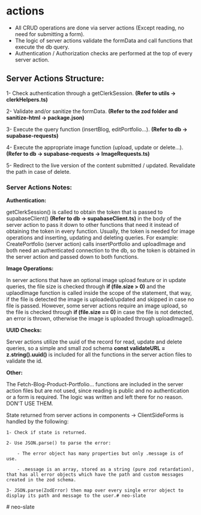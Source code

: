 # actions

- All CRUD operations are done via server actions (Except reading, no need for submitting a form).
- The logic of server actions validate the formData and call functions that execute the db query.
- Authentication / Authorization checks are performed at the top of every server action.

## Server Actions Structure:

1- Check authentication through a getClerkSession. **(Refer to utils -> clerkHelpers.ts)**

2- Validate and/or sanitize the formData. **(Refer to the zod folder and sanitize-html -> package.json)**

3- Execute the query function (insertBlog, editPortfolio...). **(Refer to db -> supabase-requests)**

4- Execute the appropriate image function (upload, update or delete...). **(Refer to db -> supabase-requests -> ImageRequests.ts)**

5- Redirect to the live version of the content submitted / updated. Revalidate the path in case of delete.

### Server Actions Notes:

**Authentication:**

getClerkSession() is called to obtain the token that is passed to supabaseClient() **(Refer to db -> supabaseClient.ts)** in the body of the server action to pass it down to other functions that need it instead of obtaining the token in every function. Usually, the token is needed for image operations and inserting, updating and deleting queries. For example: CreatePortfolio (server action) calls insertPortfolio and uploadImage and both need an authenticated connection to the db, so the token is obtained in the server action and passed down to both functions.

**Image Operations:**

In server actions that have an optional image upload feature or in update queries, the file size is checked through **if (file.size > 0)** and the uplaodImage function is called inside the scope of the statement, that way, if the file is detected the image is uploaded/updated and skipped in case no file is passed. However, some server actions require an image upload, so the file is checked through **if (file.size == 0)** in case the file is not detected, an error is thrown, otherwise the image is uploaded through uploadImage().

**UUID Checks:**

Server actions utilize the uuid of the record for read, update and delete queries, so a simple and small zod schema **const validateURL = z.string().uuid()** is included for all the functions in the server action files to validate the id.

**Other:**

The Fetch-Blog-Product-Portfolio... functions are included in the server action files but are not used, since reading is public and no authentication or a form is required. The logic was written and left there for no reason. DON'T USE THEM.

State returned from server actions in components -> ClientSideForms is handled by the following:

    1- Check if state is returned.

    2- Use JSON.parse() to parse the error:

        - The error object has many properties but only .message is of use.

        - .message is an array, stored as a string (pure zod retardation), that has all error objects which have the path and custom messages created in the zod schema.

    3- JSON.parse(ZodError) then map over every single error object to display its path and message to the user.#   n e o - s l a t e  
 #   n e o - s l a t e  
 